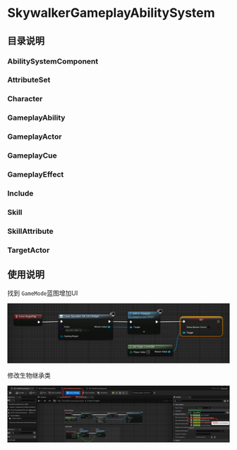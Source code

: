 # SkywalkerGameplayAbilitySystem

## 目录说明

### AbilitySystemComponent

### AttributeSet

### Character

### GameplayAbility

### GameplayActor

### GameplayCue

### GameplayEffect

### Include

### Skill

### SkillAttribute

### TargetActor

## 使用说明

找到 `GameMode`蓝图增加UI

![1713001254159](image/README/1713001254159.png)

修改生物继承类

![1713001635741](image/README/1713001635741.png)
